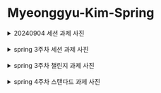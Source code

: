 # Myeonggyu-Kim-Spring

<details>
<summary>20240904 세션 과제 사진</summary>
Postman 사진
<img src="https://github.com/user-attachments/assets/2176d1f3-5eba-4db6-84fb-217eea20817a" alt="240904 과제 사진">
</br>
동작 다이어그램 사진
<img src="https://github.com/user-attachments/assets/32aadec7-3b31-4796-adf6-f0f677c37072" alt="spring RestController flow diagram">
</details>
</br>

<details>
<summary>spring 3주차 세션 과제 사진</summary>
DB 반영 인증샷 ✌
<img src="https://github.com/user-attachments/assets/77ec99bd-287a-41cc-9a2e-61106a95a8e5" alt="DB photo">
</details>
</br>

<details>
<summary>spring 3주차 챌린지 과제 사진</summary>
Test code 통과 인증샷 ✅
<img src="https://github.com/user-attachments/assets/cd5ebcd8-4d9e-4320-bd9f-57c437e915cf" alt="Test code">
</details>
</br>

<details>
<summary>spring 4주차 스탠다드 과제 사진</summary>
나이가 20 이상인 Member 조회 후 username으로 정렬 ✅
<img src="https://github.com/user-attachments/assets/1379fc05-1e2d-4761-b7ee-dcc04ca618ff" alt="Test code">
</br>
</br>
username이 특정 문자열로 시작하는 Member 조회 후 age로 정렬 ✅
<img src="https://github.com/user-attachments/assets/e56ab6b8-8110-419e-b27f-10dbf43fc5f9" alt="Test code">
</details>